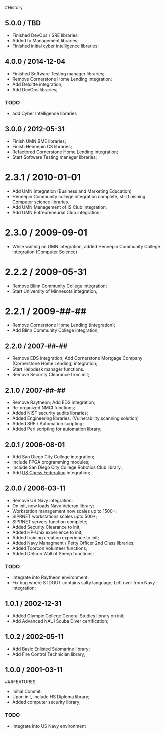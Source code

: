 #History

## 5.0.0 / TBD
* Finished DevOps / SRE libraries;
* Added to Management libraries;
* Finished initial cyber intelligence libraries;

## 4.0.0 / 2014-12-04
* Finished Software Testing manager libraries;
* Remove Cornerstone Home Lending integration;
* Add Deloitte integration;
* Add DevOps libraries;
### TODO
* add Cyber Intelligence libraries

## 3.0.0 / 2012-05-31
* Finish UMN BME libraries;
* Finish Hennepin CS libraries;
* Refactored Cornerstone Home Lending integration;
* Start Software Testing manager libraries;
 
# 2.3.1 / 2010-01-01
* Add UMN integration (Business and Marketing Education)
* Hennepin Community college integration complete, still finishing Computer science libraries.
* Add UMN Management of IS Club integration;
* Add UMN Entrepreneurial Club integration; 

# 2.3.0 / 2009-09-01
* While waiting on UMN integration, added Hennepin Community College integration (Computer Science)

# 2.2.2 / 2009-05-31
* Remove Blinn Community College integration;
* Start University of Minnesota integration;

# 2.2.1 / 2009-##-##
* Remove Cornerstone Home Lending (integration);
* Add Blinn Community College integration;
 
## 2.2.0 / 2007-##-##
* Remove EDS integration; Add Cornerstone Mortgage Company (Cornerstone Home Lending) integration;
* Start Helpdesk manager functions.
* Remove Security Clearance from init;

## 2.1.0 / 2007-##-##
* Remove Raytheon; Add EDS integration;
* Re-organized NMCI functions;
* Added NIST security audits libraries;
* Added Engineering libraries; (Vulnerability scanning solution)
* Added SRE / Automation scripting;
* Added Perl scripting for automation library;


## 2.0.1 / 2006-08-01
* Add San Diego City College integration;
* Include FPGA programming modules;
* Include San Diego City College Robotics Club library;
* Add [US Chess Federation](http://www.uschess.org/msa/MbrDtlMain.php?13100367) integration; 

## 2.0.0 / 2006-03-11
* Remove US Navy integration;
* On init, now loads Navy Veteran library;
* Workstation management now scales up to 1500+;
* SIPRNET workstations scales upto 500+; 
* SIPRNET servers function complete;
* Added Security Clearance to init;
* Added HP-Unix experience to init;
* Added training creation experience to init;
* Added Navy Managment / Petty Officer 2nd Class libraries;
* Added Toorcon Volunteer functions;
* Added Defcon Wall of Sheep functions;

### TODO
* Integrate into Raytheon environment;
* Fix bug where STDOUT contains salty language; Left over from Navy integration;


## 1.0.1 / 2002-12-31
* Added Olympic College General Studies library on init;
* Add Advanced NAUI Scuba Diver certification;

## 1.0.2 / 2002-05-11
* Add Basic Enlisted Submarine library;
* Add Fire Control Technician library; 
 
## 1.0.0 / 2001-03-11
###FEATURES
* Initial Commit;
* Upon init, include HS Diploma library;
* Added computer security library;
### TODO 
* Integrate into US Navy environment
